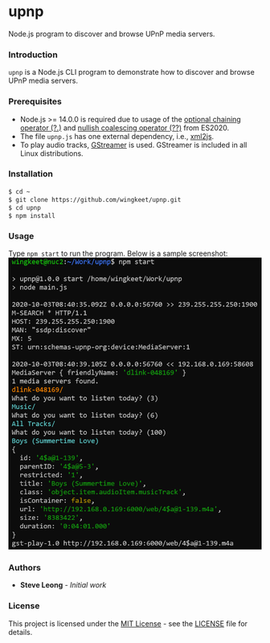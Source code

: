 # upnp
Node.js program to discover and browse UPnP media servers.

### Introduction
`upnp` is a Node.js CLI program to demonstrate how to discover and browse UPnP media servers.

### Prerequisites
- Node.js >= 14.0.0 is required due to usage of the
[optional chaining operator (?.)](https://developer.mozilla.org/en-US/docs/Web/JavaScript/Reference/Operators/Optional_chaining) and
[nullish coalescing operator (??)](https://developer.mozilla.org/en-US/docs/Web/JavaScript/Reference/Operators/Nullish_coalescing_operator)
from ES2020.
- The file `upnp.js` has one external dependency, i.e., [xml2js](https://www.npmjs.com/package/xml2js).
- To play audio tracks, [GStreamer](https://gstreamer.freedesktop.org/) is used. GStreamer is included in all Linux distributions.

### Installation
```
$ cd ~
$ git clone https://github.com/wingkeet/upnp.git
$ cd upnp
$ npm install
```

### Usage
Type `npm start` to run the program. Below is a sample screenshot:
![Screenshot](images/screenshot.png)

### Authors
* **Steve Leong** - *Initial work*

### License
This project is licensed under the [MIT License](https://opensource.org/licenses/MIT) -
see the [LICENSE](https://github.com/wingkeet/upnp/blob/master/LICENSE) file for details.

